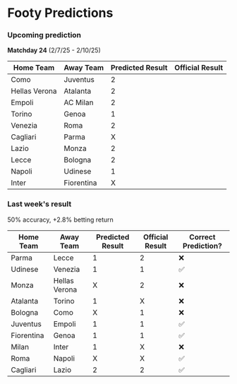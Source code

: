 # Footy Predictions

### Upcoming prediction

**Matchday 24** (2/7/25 - 2/10/25)

| Home Team     | Away Team  | Predicted Result | Official Result |
| ------------- | ---------- | ---------------- | --------------- |
| Como          | Juventus   | 2                |                 |
| Hellas Verona | Atalanta   | 2                |                 |
| Empoli        | AC Milan   | 2                |                 |
| Torino        | Genoa      | 1                |                 |
| Venezia       | Roma       | 2                |                 |
| Cagliari      | Parma      | X                |                 |
| Lazio         | Monza      | 2                |                 |
| Lecce         | Bologna    | 2                |                 |
| Napoli        | Udinese    | 1                |                 |
| Inter         | Fiorentina | X                |                 |

### Last week's result

50% accuracy, +2.8% betting return

| Home Team  | Away Team     | Predicted Result | Official Result | Correct Prediction? |
| ---------- | ------------- | ---------------- | --------------- | ------------------- |
| Parma      | Lecce         | 1                | 2               | ❌                  |
| Udinese    | Venezia       | 1                | 1               | ✅                  |
| Monza      | Hellas Verona | X                | 2               | ❌                  |
| Atalanta   | Torino        | 1                | X               | ❌                  |
| Bologna    | Como          | X                | 1               | ❌                  |
| Juventus   | Empoli        | 1                | 1               | ✅                  |
| Fiorentina | Genoa         | 1                | 1               | ✅                  |
| Milan      | Inter         | 1                | X               | ❌                  |
| Roma       | Napoli        | X                | X               | ✅                  |
| Cagliari   | Lazio         | 2                | 2               | ✅                  |
